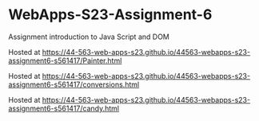 
# WebApps-S23-Assignment-6
Assignment introduction to Java Script and DOM

Hosted at https://44-563-web-apps-s23.github.io/44563-webapps-s23-assignment6-s561417/Painter.html

Hosted at https://44-563-web-apps-s23.github.io/44563-webapps-s23-assignment6-s561417/conversions.html

Hosted at https://44-563-web-apps-s23.github.io/44563-webapps-s23-assignment6-s561417/candy.html
